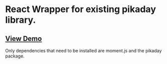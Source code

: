 # React Wrapper for existing pikaday library.

## [View Demo](https://basitowaisi.github.io/pikaday)

Only dependencies that need to be installed are moment.js and the pikaday package.
